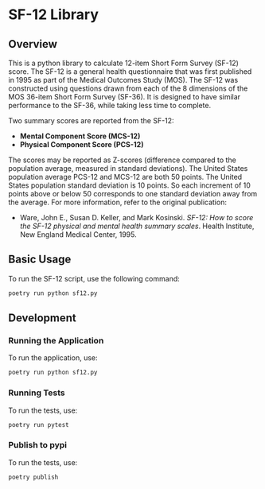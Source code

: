 # SF-12 Library

## Overview

This is a python library to calculate  12-item Short Form Survey (SF-12) score. The SF-12 is a general health questionnaire that was first published in 1995 as part of the Medical Outcomes Study (MOS). The SF-12 was constructed using questions drawn from each of the 8 dimensions of the MOS 36-item Short Form Survey (SF-36). It is designed to have similar performance to the SF-36, while taking less time to complete.

Two summary scores are reported from the SF-12:
- **Mental Component Score (MCS-12)**
- **Physical Component Score (PCS-12)**

The scores may be reported as Z-scores (difference compared to the population average, measured in standard deviations). The United States population average PCS-12 and MCS-12 are both 50 points. The United States population standard deviation is 10 points. So each increment of 10 points above or below 50 corresponds to one standard deviation away from the average. For more information, refer to the original publication:

- Ware, John E., Susan D. Keller, and Mark Kosinski. *SF-12: How to score the SF-12 physical and mental health summary scales*. Health Institute, New England Medical Center, 1995.

## Basic Usage

To run the SF-12 script, use the following command:

```bash
poetry run python sf12.py
```

## Development

### Running the Application

To run the application, use:

```bash
poetry run python sf12.py
```

### Running Tests

To run the tests, use:

```bash
poetry run pytest
```


### Publish to pypi

To run the tests, use:

```bash
poetry publish
```
